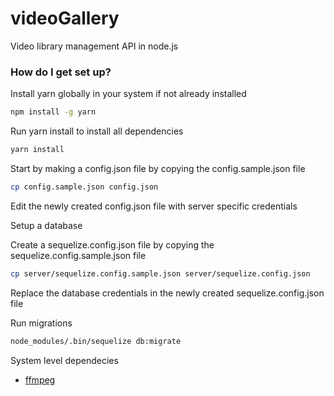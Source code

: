 # videoGallery
Video library management API in node.js

### How do I get set up? ###

Install yarn globally in your system if not already installed
```bash
npm install -g yarn
```

Run yarn install to install all dependencies
```bash
yarn install
```

Start by making a config.json file by copying the config.sample.json file
```bash
cp config.sample.json config.json
```
Edit the newly created config.json file with server specific credentials

Setup a database

Create a sequelize.config.json file by copying the sequelize.config.sample.json file
```bash
cp server/sequelize.config.sample.json server/sequelize.config.json
```
Replace the database credentials in the newly created sequelize.config.json file

Run migrations
```bash
node_modules/.bin/sequelize db:migrate
```

System level dependecies
* [ffmpeg](https://www.ffmpeg.org/download.html)
